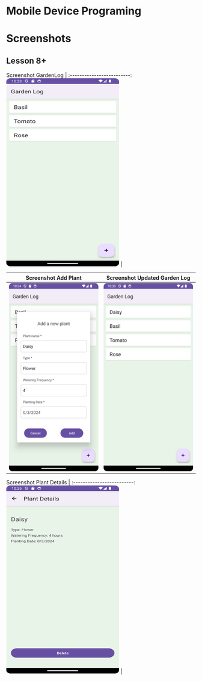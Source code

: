 # Mobile Device Programing


# Screenshots




<h2>Lesson 8+</h2>

Screenshot GardenLog         | 
:-------------------------:
<img src="Screenshots/Screenshot_Garden_Log.png" width="300" height="500"/> | 

Screenshot Add Plant       | Screenshot Updated Garden Log     |
:-------------------------:|:-------------------------:
<img src="Screenshots/Screenshot_Add_Plant.png" width="300" height="500"/> | <img src="Screenshots/Screenshot_Garden_Log_Updated.png" width="300" height="500"/>

Screenshot Plant Details  |
:-------------------------:
<img src="Screenshots/Screenshot_Plant_Details.png" width="300" height="500"/> | 

